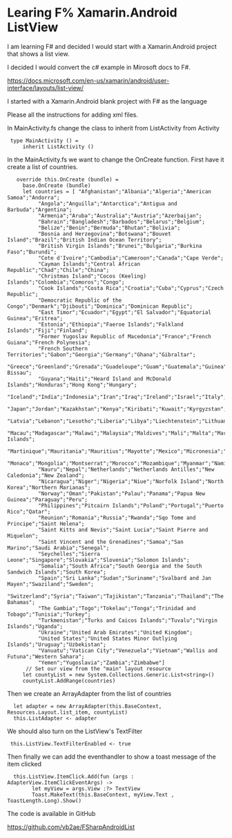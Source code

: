 # Learing F% Xamarin.Android ListView

I am learning F# and decided I would start with a Xamarin.Android project that shows a list view.   

I decided I would convert the c# example in Mirosoft docs to F#.

https://docs.microsoft.com/en-us/xamarin/android/user-interface/layouts/list-view/


I started with a Xamarin.Android blank project with F# as the language

Please all the instructions for adding xml files.

In MainActivity.fs change the class to inherit from ListActivity from Activity


     type MainActivity () =
         inherit ListActivity ()
         
         
In the MainActivity.fs we want to change the OnCreate function.  First have it create a list of countries.


       override this.OnCreate (bundle) =
         base.OnCreate (bundle)
         let countries = [ "Afghanistan";"Albania";"Algeria";"American Samoa";"Andorra";
              "Angola";"Anguilla";"Antarctica";"Antigua and Barbuda";"Argentina";
              "Armenia";"Aruba";"Australia";"Austria";"Azerbaijan";
              "Bahrain";"Bangladesh";"Barbados";"Belarus";"Belgium";
              "Belize";"Benin";"Bermuda";"Bhutan";"Bolivia";
              "Bosnia and Herzegovina";"Botswana";"Bouvet Island";"Brazil";"British Indian Ocean Territory";
              "British Virgin Islands";"Brunei";"Bulgaria";"Burkina Faso";"Burundi";
              "Cote d'Ivoire";"Cambodia";"Cameroon";"Canada";"Cape Verde";
              "Cayman Islands";"Central African Republic";"Chad";"Chile";"China";
              "Christmas Island";"Cocos (Keeling) Islands";"Colombia";"Comoros";"Congo";
              "Cook Islands";"Costa Rica";"Croatia";"Cuba";"Cyprus";"Czech Republic";
              "Democratic Republic of the Congo";"Denmark";"Djibouti";"Dominica";"Dominican Republic";
              "East Timor";"Ecuador";"Egypt";"El Salvador";"Equatorial Guinea";"Eritrea";
              "Estonia";"Ethiopia";"Faeroe Islands";"Falkland Islands";"Fiji";"Finland";
              "Former Yugoslav Republic of Macedonia";"France";"French Guiana";"French Polynesia";
              "French Southern Territories";"Gabon";"Georgia";"Germany";"Ghana";"Gibraltar";
              "Greece";"Greenland";"Grenada";"Guadeloupe";"Guam";"Guatemala";"Guinea";"Guinea-Bissau";
              "Guyana";"Haiti";"Heard Island and McDonald Islands";"Honduras";"Hong Kong";"Hungary";
              "Iceland";"India";"Indonesia";"Iran";"Iraq";"Ireland";"Israel";"Italy";"Jamaica";
              "Japan";"Jordan";"Kazakhstan";"Kenya";"Kiribati";"Kuwait";"Kyrgyzstan";"Laos";
              "Latvia";"Lebanon";"Lesotho";"Liberia";"Libya";"Liechtenstein";"Lithuania";"Luxembourg";
              "Macau";"Madagascar";"Malawi";"Malaysia";"Maldives";"Mali";"Malta";"Marshall Islands";
              "Martinique";"Mauritania";"Mauritius";"Mayotte";"Mexico";"Micronesia";"Moldova";
              "Monaco";"Mongolia";"Montserrat";"Morocco";"Mozambique";"Myanmar";"Namibia";
              "Nauru";"Nepal";"Netherlands";"Netherlands Antilles";"New Caledonia";"New Zealand";
              "Nicaragua";"Niger";"Nigeria";"Niue";"Norfolk Island";"North Korea";"Northern Marianas";
              "Norway";"Oman";"Pakistan";"Palau";"Panama";"Papua New Guinea";"Paraguay";"Peru";
              "Philippines";"Pitcairn Islands";"Poland";"Portugal";"Puerto Rico";"Qatar";
              "Reunion";"Romania";"Russia";"Rwanda";"Sqo Tome and Principe";"Saint Helena";
              "Saint Kitts and Nevis";"Saint Lucia";"Saint Pierre and Miquelon";
              "Saint Vincent and the Grenadines";"Samoa";"San Marino";"Saudi Arabia";"Senegal";
              "Seychelles";"Sierra Leone";"Singapore";"Slovakia";"Slovenia";"Solomon Islands";
              "Somalia";"South Africa";"South Georgia and the South Sandwich Islands";"South Korea";
              "Spain";"Sri Lanka";"Sudan";"Suriname";"Svalbard and Jan Mayen";"Swaziland";"Sweden";
              "Switzerland";"Syria";"Taiwan";"Tajikistan";"Tanzania";"Thailand";"The Bahamas";
              "The Gambia";"Togo";"Tokelau";"Tonga";"Trinidad and Tobago";"Tunisia";"Turkey";
              "Turkmenistan";"Turks and Caicos Islands";"Tuvalu";"Virgin Islands";"Uganda";
              "Ukraine";"United Arab Emirates";"United Kingdom";
              "United States";"United States Minor Outlying Islands";"Uruguay";"Uzbekistan";
              "Vanuatu";"Vatican City";"Venezuela";"Vietnam";"Wallis and Futuna";"Western Sahara";
              "Yemen";"Yugoslavia";"Zambia";"Zimbabwe"]
          // Set our view from the "main" layout resource
         let countyList = new System.Collections.Generic.List<string>()
         countyList.AddRange(countries)
  
  
         
 Then we create an ArrayAdapter from the list of countries
 
      let adapter = new ArrayAdapter(this.BaseContext, Resources.Layout.list_item, countyList)
      this.ListAdapter <- adapter
      
 We should also turn on the ListView's TextFilter
 
     this.ListView.TextFilterEnabled <- true
 
 
 Then finally we can add the eventhandler to show a toast message of the item clicked
 
      this.ListView.ItemClick.Add(fun (args : AdapterView.ItemClickEventArgs) ->
            let myView = args.View :?> TextView 
            Toast.MakeText(this.BaseContext, myView.Text , ToastLength.Long).Show()
            
            
The code is available in GitHub

https://github.com/vb2ae/FSharpAndroidList


